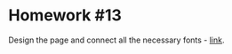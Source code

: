 # Homework #13

Design the page and connect all the necessary fonts - <a href="https://www.figma.com/file/pKSsjdpNxqs0c9Cc0aZFUX/web-fonts">link</a>.
